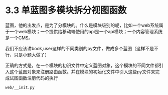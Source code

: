 # 3.3 单蓝图多模块拆分视图函数

蓝图，他的出发点，是为了分模块的。什么是模块级别的呢，比如一个web系统属于一个web模块；一个提供给移动端使用的api是一个api模块；一个内容管理系统是一个CMS。

我们不应该讲book,user这样的不同类别的py文件，做成多个蓝图（这样不是不行，只是小题大做了）

正确的方式是，在一个模块的初识文件中定义蓝图对象，这个模块的不同文件都引入这个蓝图对象来注册路由函数。并在模块的初始化文件中引入这些py文件来完成试图函数注册代码的执行

```web/__init.py```

```python

```